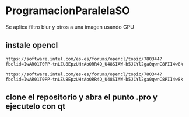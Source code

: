 # ProgramacionParalelaSO
Se aplica filtro blur y otros a una imagen usando GPU

## instale opencl 

```shell
https://software.intel.com/es-es/forums/opencl/topic/780344?fbclid=IwAR01T0PP-tnLZU8EpzUHrAoORR4Q_U48SIAW-b5JCYl2ga0qwnC8PII4wBk
```

```shell
https://software.intel.com/es-es/forums/opencl/topic/780344?fbclid=IwAR01T0PP-tnLZU8EpzUHrAoORR4Q_U48SIAW-b5JCYl2ga0qwnC8PII4wBk
```

## clone el repositorio  y abra el punto .pro y ejecutelo con qt  
